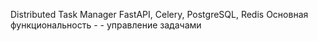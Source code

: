 Distributed Task Manager
FastAPI, Celery, PostgreSQL, Redis
Основная функциональность - - управление задачами
